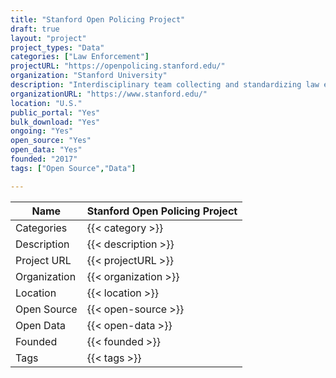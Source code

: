 ```yaml
---
title: "Stanford Open Policing Project"
draft: true
layout: "project"
project_types: "Data"
categories: ["Law Enforcement"]
projectURL: "https://openpolicing.stanford.edu/"
organization: "Stanford University"
description: "Interdisciplinary team collecting and standardizing law enforcement data"
organizationURL: "https://www.stanford.edu/"
location: "U.S."
public_portal: "Yes"
bulk_download: "Yes"
ongoing: "Yes"
open_source: "Yes"
open_data: "Yes"
founded: "2017"
tags: ["Open Source","Data"]

---
```



Name                    |  Stanford Open Policing Project    
------------------------|----
Categories              | {{< category >}} 
Description             | {{< description >}} 
Project URL             | {{< projectURL >}} 
Organization            | {{< organization >}} 
Location                | {{< location >}} 
Open Source             | {{< open-source >}} 
Open Data               | {{< open-data >}} 
Founded                 | {{< founded >}} 
Tags                    | {{< tags >}} 

